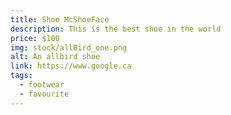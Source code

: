 ```yaml
---
title: Shoe McShoeFace
description: This is the best shoe in the world
price: $100
img: stock/allBird_one.png
alt: An allbird shoe
link: https://www.google.ca
tags:
  - footwear
  - favourite
---
```


